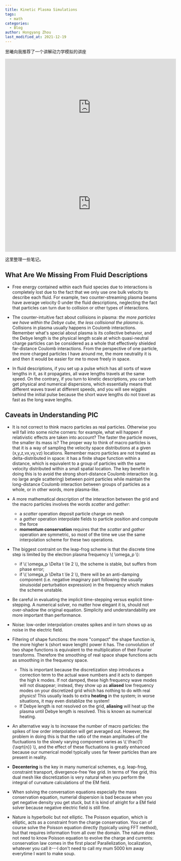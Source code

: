 ```yaml
---
title: Kinetic Plasma Simulations
tags:
  - math
categories:
  - Blog
author: Hongyang Zhou
last_modified_at: 2021-12-19
---
```


昱曦向我推荐了一个讲解动力学模拟的讲座

<iframe width="560" height="315" src="https://www.youtube.com/embed/I09QeVDoEZY" title="YouTube video player" frameborder="0" allow="accelerometer; autoplay; clipboard-write; encrypted-media; gyroscope; picture-in-picture" allowfullscreen></iframe>

<iframe width="560" height="315" src="https://www.youtube.com/embed/R7ymipAjQR8" title="YouTube video player" frameborder="0" allow="accelerometer; autoplay; clipboard-write; encrypted-media; gyroscope; picture-in-picture" allowfullscreen></iframe>

这里整理一些笔记。

## What Are We Missing From Fluid Descriptions

* Free energy contained within each fluid species due to interactions is completely lost due to the fact that we only use one bulk velocity to describe each fluid. For example, two counter-streaming plasma beams have average velocity 0 under the fluid descriptions, neglecting the fact that particles can turn due to collision or other types of interactions.

* The counter-intuitive fact about collisions in plasma: *the more particles we have within the Debye cube, the less collisional the plasma is*. Collisions in plasma usually happens in Coulomb interactions. Remember what's special about plasma is its collective behavior, and the Debye length is the physical length scale at which quasi-neutral charge particles can be considered as a whole that effectively shielded far-distance Coulomb interactions. From the perspective of one particle, the more charged particles I have around me, the more neutrality it is and then it would be easier for me to move freely in space.

* In fluid descriptions, if you set up a pulse which has all sorts of wave lengths in it, as it propagates, all wave lengths travels at the same speed. On the contrary, if you turn to kinetic descriptions, you can both get physical and numerical dispersions, which essentially means that different waves travel at different speeds, and you will see wiggles behind the initial pulse because the short wave lengths do not travel as fast as the long wave lengths.

## Caveats in Understanding PIC

* It is not correct to think macro particles as real particles. Otherwise you will fall into some niche corners: for example, what will happen if relativistic effects are taken into account? The faster the particle moves, the smaller its mass is? The proper way to think of macro particles is that it is a way of sampling the velocity space distributions at a given (x,y,z,vx,vy,vz) locations. Remember macro particles are not treated as delta-distributed in space: it has a finite shape function within a distance, which is equivalent to a group of particles with the same velocity distributed within a small spatial location. The key benefit in doing this is to avoid the strong short-distance Coulomb interaction (e.g. no large angle scattering) between point particles while maintain the long-distance Coulomb interaction between groups of particles as a whole, or in other words, more plasma-like.

* A more mathematical description of the interaction between the grid and the macro particles involves the words *scatter* and *gather*:
  * a *scatter* operation deposit particle charge on mesh
  * a *gather* operation interpolate fields to particle position and compute the force
  * **momentum conservation** requires that the *scatter* and *gather* operation are symmetric, so most of the time we use the same interpolation scheme for these two operations.

* The biggest contraint on the leap-frog scheme is that the discrete time step is limited by the electron plasma frequency \\( \omega_p \\):
  * if \\( \omega_p \Delta t \le 2 \\), the scheme is stable, but suffers from phase error;
  * if \\( \omega_p \Delta t \le 2 \\), there will be an anti-damping component (i.e. negative imaginary part following the usually sinuisoidal perturbation expression) in the frequency which makes the scheme unstable.

* Be careful in evaluating the implicit time-stepping versus explicit time-stepping. A numerical solver, no matter how elegant it is, should not over-shadow the original equation. Simplicity and understandability are more important than performance.

* Noise: low-order interpolation creates spikes and in turn shows up as noise in the electric field.

* Filtering of shape functions: the more "compact" the shape function is, the more higher k (short wave length) power it has. The convolution of two shape functions is equivalent to the multiplication of their Fourier transforms. Therefore the smoothing of real space shape functions acts as smoothing in the frequency space.
  * This is important because the discretization step introduces a correction term to the actual wave numbers and it acts to dampen the high k modes. If not damped, these high frequency wave modes will not disappear; instead, they show up as **aliased** low frequency modes on your discretized grid which has nothing to do with real physics! This usually leads to extra **heating** in the system; in worse situations, it may even distablize the system!
  * If Debye length is not resolved on the grid, **aliasing** will heat up the plasma until Debye length is resolved. This is known as numerical heating.

* An alternative way is to increase the number of macro particles: the spikes of low order interpolation will get averaged out. However, the problem in doing this is that the ratio of the mean amplitudes of the fluctuations to the slowly varying component varies as \\( \frac{1}{\sqrt{n}} \\), and the effect of these fluctuations is greatly enhanced because our numerical model typically uses far fewer particles than are present in reality.

* **Decentering** is the key in many numerical schemes, e.g. leap-frog, constraint transport, divergence-free Yee grid. In terms of Yee grid, this dual mesh like discretization is very natural when you perform the integral of curvature calculations of the EM field.

* When solving the conversation equations especially the mass conservation equation, numerial dispersion is bad because when you get negative density you get stuck, but it is kind of alright for a EM field solver because negative electric field is still fine.

* Nature is hyperbolic but not elliptic. The Poisson equation, which is elliptic, acts as a constraint from the charge conservation. You can of course solve the Poisson equation directly (typically using FFT method), but that requires information from all over the domain. The nature does not need to know Poisson equation to evolve the charge and currents: conservation law comes in the first place! Parallelization, localization, whatever you call it---I don't need to call my mum 5000 km away everytime I want to make soup.